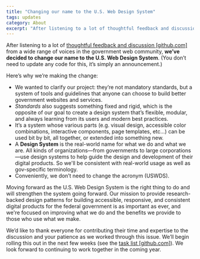```yaml
---
title: "Changing our name to the U.S. Web Design System"
tags: updates
category: About
excerpt: "After listening to a lot of thoughtful feedback and discussion from a wide range of voices in the government web community, we’ve decided to change our name to the U.S. Web Design System."
---
```


After listening to a lot of [thoughtful feedback and discussion [github.com]](https://github.com/uswds/uswds/issues/2240) from a wide range of voices in the government web community, **we’ve decided to change our name to the U.S. Web Design System**. (You don’t need to update any code for this, it’s simply an announcement.)

Here’s why we’re making the change:

- We wanted to clarify our project: they’re not mandatory standards, but a system of tools and guidelines that anyone can choose to build better government websites and services.
- _Standards_ also suggests something fixed and rigid, which is the opposite of our goal to create a design system that’s flexible, modular, and always learning from its users and modern best practices.
- It’s a system whose various parts (e.g. visual design, accessible color combinations, interactive components, page templates, etc...) can be used bit by bit, all together, or extended into something new.
- A **Design System** is the real-world name for what we do and what we are. All kinds of organizations—from governments to large corporations—use design systems to help guide the design and development of their digital products. So we'll be consistent with real-world usage as well as gov-specific terminology.
- Conveniently, we don’t need to change the acronym (USWDS).

Moving forward as the U.S. Web Design System is the right thing to do and will strengthen the system going forward. Our mission to provide research-backed design patterns for building accessible, responsive, and consistent digital products for the federal government is as important as ever, and we're focused on improving what we do and the benefits we provide to those who use what we make.

We’d like to thank everyone for contributing their time and expertise to the discussion and your patience as we worked through this issue. We’ll begin rolling this out in the next few weeks (see the [task list [github.com]](https://github.com/uswds/uswds/issues/2300#issuecomment-358077868)). We look forward to continuing to work together in the coming year.
